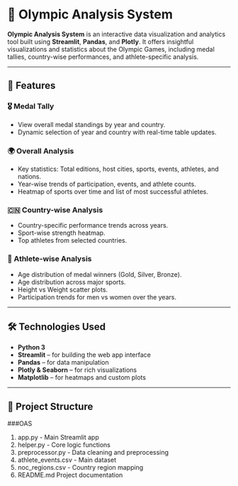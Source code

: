 # 🏅 Olympic Analysis System

**Olympic Analysis System** is an interactive data visualization and analytics tool built using **Streamlit**, **Pandas**, and **Plotly**. It offers insightful visualizations and statistics about the Olympic Games, including medal tallies, country-wise performances, and athlete-specific analysis.

---

## 📌 Features

### 🎖️ Medal Tally
- View overall medal standings by year and country.
- Dynamic selection of year and country with real-time table updates.

### 🌍 Overall Analysis
- Key statistics: Total editions, host cities, sports, events, athletes, and nations.
- Year-wise trends of participation, events, and athlete counts.
- Heatmap of sports over time and list of most successful athletes.

### 🇨🇳 Country-wise Analysis
- Country-specific performance trends across years.
- Sport-wise strength heatmap.
- Top athletes from selected countries.

### 🧍 Athlete-wise Analysis
- Age distribution of medal winners (Gold, Silver, Bronze).
- Age distribution across major sports.
- Height vs Weight scatter plots.
- Participation trends for men vs women over the years.

---

## 🛠️ Technologies Used

- **Python 3**
- **Streamlit** – for building the web app interface
- **Pandas** – for data manipulation
- **Plotly & Seaborn** – for rich visualizations
- **Matplotlib** – for heatmaps and custom plots

---

## 📁 Project Structure

###OAS
1. app.py - Main Streamlit app
2. helper.py - Core logic functions
3. preprocessor.py - Data cleaning and preprocessing
4. athlete_events.csv - Main dataset
5. noc_regions.csv - Country region mapping
6. README.md  Project documentation
